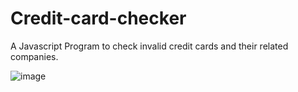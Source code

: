 # Credit-card-checker
A Javascript Program to check invalid credit cards and their related companies.

![image](https://user-images.githubusercontent.com/71298422/222994231-903c01f0-852f-4580-b2b6-e22df1e19315.png)
